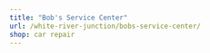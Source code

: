 ```yaml
---
title: "Bob's Service Center"
url: /white-river-junction/bobs-service-center/
shop: car repair
---
```

